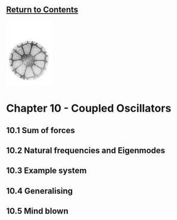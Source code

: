 <script type="text/x-mathjax-config">
  MathJax.Hub.Config({
    tex2jax: {
      inlineMath: [ ['$','$'], ["\\(","\\)"] ],
      processEscapes: true
    }
  });
</script>

<script type="text/javascript" async
  src="https://cdnjs.cloudflare.com/ajax/libs/mathjax/2.7.5/MathJax.js?config=TeX-MML-AM_CHTML">
</script>
<script type="text/javascript" src="tutorialSheetScripts.js"> </script>
<link rel="stylesheet" type="text/css" media="all" href="styles.css">

## [Return to Contents](notes-contents)

<img src="figs/ChladniChap.png" width="125"/>

# Chapter 10 - Coupled Oscillators

## <a id="sum-of-forces"></a>10.1 Sum of forces

## <a id="natural-and-eigen"></a>10.2 Natural frequencies and Eigenmodes

## <a id="example-system"></a>10.3 Example system

## <a id="generalising"></a>10.4 Generalising

## <a id="mind-blown"></a>10.5 Mind blown

